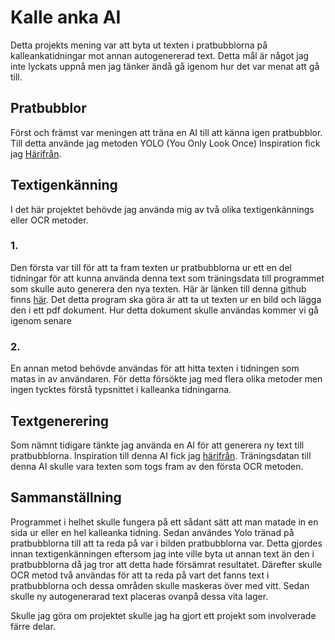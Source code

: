 # Kalle anka AI

Detta projekts mening var att byta ut texten i pratbubblorna på kalleankatidningar mot annan autogenererad text.
Detta mål är något jag inte lyckats uppnå men jag tänker ändå gå igenom hur det var menat att gå till.

## Pratbubblor
Först och främst var meningen att träna en AI till att känna igen pratbubblor. Till detta använde jag metoden YOLO (You Only Look Once)
Inspiration fick jag [Härifrån](https://colab.research.google.com/drive/1WHguFsueli-kBhyfcb5dDnZ66urTlFXU).

## Textigenkänning
I det här projektet behövde jag använda mig av två olika textigenkännings eller OCR metoder.

### 1.
Den första var till för att ta fram texten ur pratbubblorna ur ett en del tidningar för att kunna använda denna text som träningsdata till programmet som skulle auto generera den nya texten.
Här är länken till denna github finns [här](https://github.com/jbarlow83/OCRmyPDF).
Det detta program ska göra är att ta ut texten ur en bild och lägga den i ett pdf dokument. Hur detta dokument skulle användas kommer vi gå igenom senare

### 2.
En annan metod behövde användas för att hitta texten i tidningen som matas in av användaren. För detta försökte jag med flera olika metoder men ingen tycktes förstå typsnittet i kalleanka tidningarna. 

## Textgenerering
Som nämnt tidigare tänkte jag använda en AI för att generera ny text till pratbubblorna. Inspiration till denna AI fick jag [härifrån](https://colab.research.google.com/drive/1E7A_sKswEkeaYup2vAZGyjSPkzyVSEbj). Träningsdatan till denna AI skulle vara texten som togs fram av den första OCR metoden. 

## Sammanställning
Programmet i helhet skulle fungera på ett sådant sätt att man matade in en sida ur eller en hel kalleanka tidning. Sedan användes Yolo tränad på pratbubblorna till att ta reda på var i bilden pratbubblorna var. Detta gjordes innan textigenkänningen eftersom jag inte ville byta ut annan text än den i pratbubblorna då jag tror att detta hade försämrat resultatet. Därefter skulle OCR metod två användas för att ta reda på vart det fanns text i pratbubblorna och dessa områden skulle maskeras över med vitt. Sedan skulle ny autogenerarad text placeras ovanpå dessa vita lager.



Skulle jag göra om projektet skulle jag ha gjort ett projekt som involverade färre delar.
